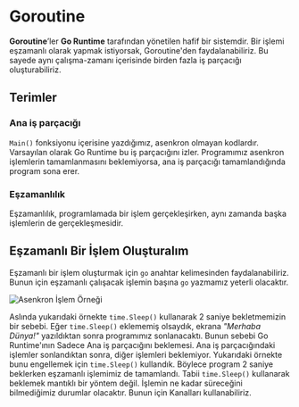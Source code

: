 # Goroutine

**Goroutine**’ler **Go Runtime** tarafından yönetilen hafif bir sistemdir. Bir işlemi eşzamanlı olarak yapmak istiyorsak, Goroutine'den faydalanabiliriz. Bu sayede aynı çalışma-zamanı içerisinde birden fazla iş parçacığı oluşturabiliriz.

## Terimler

### Ana iş parçacığı

`Main()` fonksiyonu içerisine yazdığımız, asenkron olmayan kodlardır. Varsayılan olarak Go Runtime bu iş parçacığını izler. Programımız asenkron işlemlerin tamamlanmasını beklemiyorsa, ana iş parçacığı tamamlandığında program sona erer.

### Eşzamanlılık

Eşzamanlılık, programlamada bir işlem gerçekleşirken, aynı zamanda başka işlemlerin de gerçekleşmesidir.

## Eşzamanlı Bir İşlem Oluşturalım

Eşzamanlı bir işlem oluşturmak için `go` anahtar kelimesinden faydalanabiliriz. Bunun için eşzamanlı çalışacak işlemin başına `go` yazmamız yeterli olacaktır.

![Asenkron İşlem Örneği](../.gitbook/assets/2020-11-09\_23-38.png)

Aslında yukarıdaki örnekte `time.Sleep()` kullanarak 2 saniye bekletmemizin bir sebebi. Eğer `time.Sleep()` eklememiş olsaydık, ekrana _"Merhaba Dünya!"_ yazıldıktan sonra programımız sonlanacaktı. Bunun sebebi Go Runtime'ının Sadece Ana iş parçacığını beklemesi. Ana iş parçacığındaki işlemler sonlandıktan sonra, diğer işlemleri beklemiyor. Yukarıdaki örnekte bunu engellemek için `time.Sleep()` kullandık. Böylece program 2 saniye beklerken eşzamanlı işlemimiz de tamamlandı. Tabii `time.Sleep()` kullanarak beklemek mantıklı bir yöntem değil. İşlemin ne kadar süreceğini bilmediğimiz durumlar olacaktır. Bunun için Kanalları kullanabiliriz.
